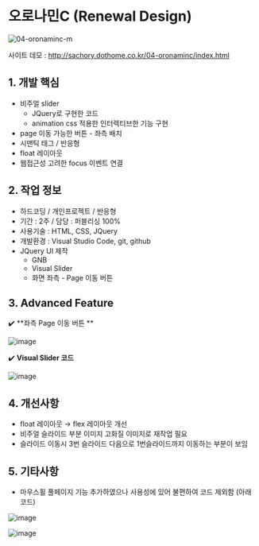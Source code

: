 # 오로나민C (Renewal Design)

![04-oronaminc-m](https://user-images.githubusercontent.com/126562076/224906573-01e6a430-7ab0-461a-a16d-aab34ac425c8.png)


사이트 데모 : [<http://sachory.dothome.co.kr/04-oronaminc/index.html>](http://sachory.dothome.co.kr/04-oronaminc/index.html)

## 1. 개발 핵심
* 비주얼 slider
  * JQuery로 구현한 코드
  * animation css 적용한 인터렉티브한 기능 구현
* page 이동 가능한 버튼 - 좌측 배치
* 시맨틱 태그 / 반응형
* float 레이아웃
* 웹접근성 고려한 focus 이벤트 연결


  
  
   
## 2. 작업 정보
* 하드코딩 / 개인프로젝트 / 반응형
* 기간 : 2주 / 담당 : 퍼블리싱 100% 
* 사용기술 : HTML, CSS, JQuery
* 개발환경 : Visual Studio Code, git, github
* JQuery UI 제작
  * GNB 
  * Visual Slider
  * 화면 좌측 - Page 이동 버튼



## 3. Advanced Feature

:heavy_check_mark: **좌측 Page 이동 버튼 **

![image](https://user-images.githubusercontent.com/126562076/225231353-ca167675-3842-4557-afca-bc42c780dbb2.png)



:heavy_check_mark: **Visual Slider 코드**

![image](https://user-images.githubusercontent.com/126562076/225229325-68b3314a-74d2-48b4-a866-6daae11e4037.png)






## 4. 개선사항
- float 레이아웃 → flex 레이아웃 개선
- 비주얼 슬라이드 부분 이미지 고화질 이미지로 재작업 필요
- 슬라이드 이동시 3번 슬라이드 다음으로 1번슬라이드까지 이동하는 부분이 보임

## 5. 기타사항
- 마우스휠 풀페이지 기능 추가하였으나 사용성에 있어 불편하여 코드 제외함 (아래 코드)

![image](https://user-images.githubusercontent.com/126562076/225227213-8e95b596-535c-4080-a312-ffced1e1ff7a.png)

![image](https://user-images.githubusercontent.com/126562076/225227446-13eaf276-b2fb-48b3-90b3-7e149897e14c.png)




